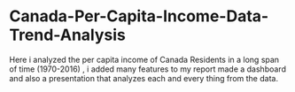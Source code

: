 # Canada-Per-Capita-Income-Data-Trend-Analysis
Here i analyzed the per capita income of Canada Residents in a long span of time (1970-2016) , i added many features to my report made a dashboard and also a presentation that analyzes each and every thing from the data.

